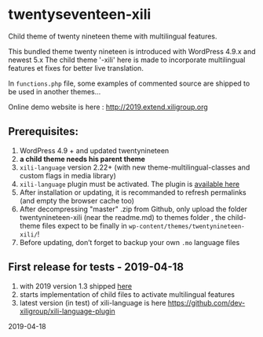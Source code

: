 # twentyseventeen-xili

Child theme of twenty nineteen theme with multilingual features.

This bundled theme twenty nineteen is introduced with WordPress 4.9.x and newest 5.x
The child theme '-xili' here is made to incorporate multilingual features et fixes for better live translation.

In `functions.php` file, some examples of commented source are shipped to be used in another themes...

Online demo website is here : http://2019.extend.xiligroup.org

## Prerequisites:

1. WordPress 4.9 + and updated twentynineteen
1. **a child theme needs his parent theme**
1. `xili-language` version 2.22+ (with new theme-multilingual-classes and custom flags in media library)
1. `xili-language` plugin must be activated. The plugin is [available here](http://wordpress.org/plugins/xili-language/)
1. After installation or updating, it is recommanded to refresh permalinks (and empty the browser cache too)
1. After decompressing "master" .zip from Github, only upload the folder twentynineteen-xili (near the readme.md) to themes folder , the child-theme files expect to be finally in `wp-content/themes/twentynineteen-xili/`!
1. Before updating, don’t forget to backup your own `.mo` language files

## First release for tests - 2019-04-18
1. with 2019 version 1.3 shipped [here](https://wordpress.org/themes/twentynineteen/)
1. starts implementation of child files to activate multilingual features
1. latest version (in test) of xili-language is here https://github.com/dev-xiligroup/xili-language-plugin

2019-04-18
